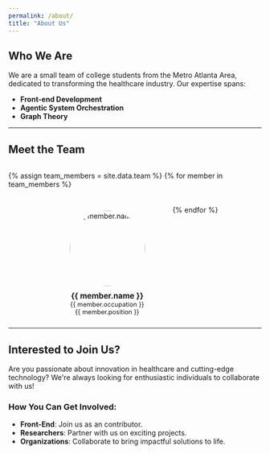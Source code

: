 ```yaml
---
permalink: /about/
title: "About Us"
---
```


## Who We Are
We are a small team of college students from the Metro Atlanta Area, dedicated to transforming the healthcare industry. Our expertise spans:

- **Front-end Development**
- **Agentic System Orchestration**
- **Graph Theory**

---

## Meet the Team

<div style="display: flex; flex-wrap: wrap; justify-content: center; gap: 20px;">

{% assign team_members = site.data.team %}
{% for member in team_members %}
  <div style="text-align: center; width: 200px; margin: 10px;">
    <!-- Image -->
    <a href="{{ member.linkedin }}" target="_blank">
      <img src="{{ site.baseurl }}{{ member.image }}" alt="{{ member.name }}" style="width: 150px; height: 150px; border-radius: 50%; object-fit: cover; margin-bottom: 10px;">
    </a>
    <!-- Name and Details -->
    <p style="margin: 0; font-size: 1.1em; font-weight: bold;">{{ member.name }}</p>
    <p style="margin: 0; font-size: 0.9em;">{{ member.occupation }}</p>
    <p style="margin: 0; font-size: 0.9em;">{{ member.position }}</p>
  </div>
{% endfor %}

</div>



---

## Interested to Join Us?
Are you passionate about innovation in healthcare and cutting-edge technology? We're always looking for enthusiastic individuals to collaborate with us!

### How You Can Get Involved:
- **Front-End**: Join us as an contributor.
- **Researchers**: Partner with us on exciting projects.
- **Organizations**: Collaborate to bring impactful solutions to life.
